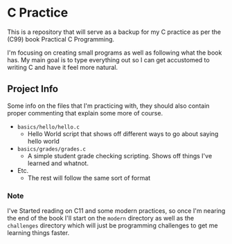 # C Practice

This is a repository that will serve as a backup for my C practice as per the
(C99) book Practical C Programming.

I'm focusing on creating small programs as well as following what the book has.
My main goal is to type everything out so I can get accustomed to writing C and
have it feel more natural.

## Project Info

Some info on the files that I'm practicing with, they should also contain proper
commenting that explain some more of course.

- `basics/hello/hello.c`
  - Hello World script that shows off different ways to go about saying hello
    world
- `basics/grades/grades.c`
  - A simple student grade checking scripting. Shows off things I've learned and
    whatnot.
- Etc.
  - The rest will follow the same sort of format


### Note

I've Started reading on C11 and some modern practices, so once I'm nearing the
end of the book I'll start on the `modern` directory as well as the `challenges`
directory which will just be programming challenges to get me learning things faster. 


